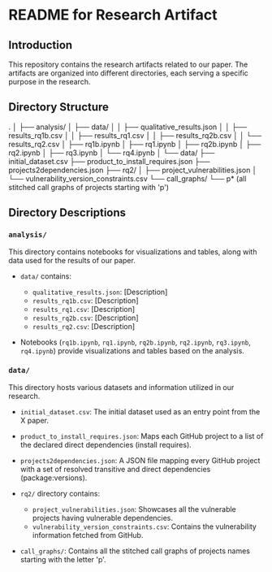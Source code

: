 # README for Research Artifact

## Introduction
This repository contains the research artifacts related to our paper.
The artifacts are organized into different directories, each serving a specific purpose in the research.

## Directory Structure

.
│
├── analysis/
│ ├── data/
│ │ ├── qualitative_results.json
│ │ ├── results_rq1b.csv
│ │ ├── results_rq1.csv
│ │ ├── results_rq2b.csv
│ │ └── results_rq2.csv
│ ├── rq1b.ipynb
│ ├── rq1.ipynb
│ ├── rq2b.ipynb
│ ├── rq2.ipynb
│ ├── rq3.ipynb
│ └── rq4.ipynb
│
└── data/
├── initial_dataset.csv
├── product_to_install_requires.json
├── projects2dependencies.json
├── rq2/
│ ├── project_vulnerabilities.json
│ └── vulnerability_version_constraints.csv
└── call_graphs/
└── p* (all stitched call graphs of projects starting with 'p')



## Directory Descriptions

### `analysis/`
This directory contains notebooks for visualizations and tables, along with data used for the results of our paper.

- `data/` contains:
  - `qualitative_results.json`: [Description]
  - `results_rq1b.csv`: [Description]
  - `results_rq1.csv`: [Description]
  - `results_rq2b.csv`: [Description]
  - `results_rq2.csv`: [Description]

- Notebooks (`rq1b.ipynb`, `rq1.ipynb`, `rq2b.ipynb`, `rq2.ipynb`, `rq3.ipynb`, `rq4.ipynb`) provide visualizations and tables based on the analysis.

### `data/`
This directory hosts various datasets and information utilized in our research.

- `initial_dataset.csv`: The initial dataset used as an entry point from the X paper.
- `product_to_install_requires.json`: Maps each GitHub project to a list of the declared direct dependencies (install requires).
- `projects2dependencies.json`: A JSON file mapping every GitHub project with a set of resolved transitive and direct dependencies (package:versions).

- `rq2/` directory contains:
  - `project_vulnerabilities.json`: Showcases all the vulnerable projects having vulnerable dependencies.
  - `vulnerability_version_constraints.csv`: Contains the vulnerability information fetched from GitHub.

- `call_graphs/`: Contains all the stitched call graphs of projects names starting with the letter 'p'.
